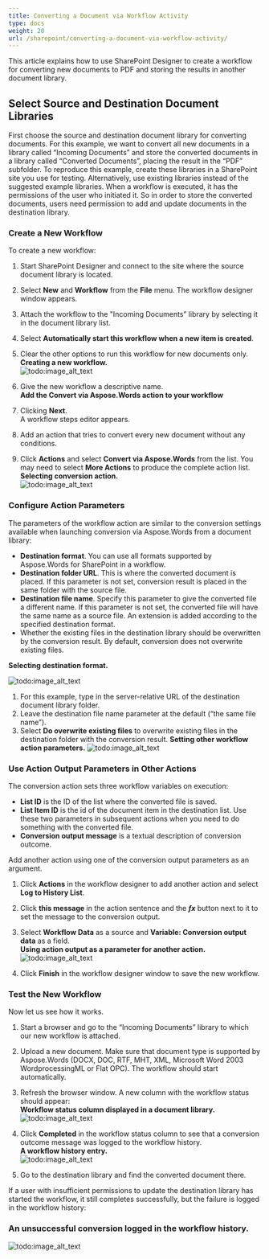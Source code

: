 ```yaml
---
title: Converting a Document via Workflow Activity
type: docs
weight: 20
url: /sharepoint/converting-a-document-via-workflow-activity/
---
```


This article explains how to use SharePoint Designer to create a workflow for converting new documents to PDF and storing the results in another document library.
## **Select Source and Destination Document Libraries**
First choose the source and destination document library for converting documents. For this example, we want to convert all new documents in a library called “Incoming Documents” and store the converted documents in a library called “Converted Documents”, placing the result in the “PDF” subfolder. To reproduce this example, create these libraries in a SharePoint site you use for testing. Alternatively, use existing libraries instead of the suggested example libraries. When a workflow is executed, it has the permissions of the user who initiated it. So in order to store the converted documents, users need permission to add and update documents in the destination library.
### **Create a New Workflow**
To create a new workflow:

1. Start SharePoint Designer and connect to the site where the source document library is located.
1. Select **New** and **Workflow** from the **File** menu.
   The workflow designer window appears.
1. Attach the workflow to the "Incoming Documents” library by selecting it in the document library list.
1. Select **Automatically start this workflow when a new item is created**.
1. Clear the other options to run this workflow for new documents only.<br>
   **Creating a new workflow.**<br>
![todo:image_alt_text](converting-a-document-via-workflow-activity_1.png)

1. Give the new workflow a descriptive name.<br>
   **Add the Convert via Aspose.Words action to your workflow**
1. Clicking **Next**.<br>
   A workflow steps editor appears.
1. Add an action that tries to convert every new document without any conditions.
1. Click **Actions** and select **Convert via Aspose.Words** from the list. You may need to select **More Actions** to produce the complete action list.<br>
   **Selecting conversion action.**<br>
![todo:image_alt_text](converting-a-document-via-workflow-activity_2.png)

### **Configure Action Parameters**
The parameters of the workflow action are similar to the conversion settings available when launching conversion via Aspose.Words from a document library:

- **Destination format**. You can use all formats supported by Aspose.Words for SharePoint in a workflow.
- **Destination folder URL**. This is where the converted document is placed. If this parameter is not set, conversion result is placed in the same folder with the source file.
- **Destination file name**. Specify this parameter to give the converted file a different name. If this parameter is not set, the converted file will have the same name as a source file. An extension is added according to the specified destination format.
- Whether the existing files in the destination library should be overwritten by the conversion result. By default, conversion does not overwrite existing files.

**Selecting destination format.** 

![todo:image_alt_text](converting-a-document-via-workflow-activity_3.png)

1. For this example, type in the server-relative URL of the destination document library folder.
1. Leave the destination file name parameter at the default (“the same file name”).
1. Select **Do overwrite existing files** to overwrite existing files in the destination folder with the conversion result. 
   **Setting other workflow action parameters.** 
![todo:image_alt_text](converting-a-document-via-workflow-activity_4.png)

### **Use Action Output Parameters in Other Actions**
The conversion action sets three workflow variables on execution:

- **List ID** is the ID of the list where the converted file is saved.
- **List Item ID** is the id of the document item in the destination list. Use these two parameters in subsequent actions when you need to do something with the converted file.
- **Conversion output message** is a textual description of conversion outcome.

Add another action using one of the conversion output parameters as an argument.

1. Click **Actions** in the workflow designer to add another action and select **Log to History List**.
1. Click **this message** in the action sentence and the ***fx*** button next to it to set the message to the conversion output.
1. Select **Workflow Data** as a source and **Variable: Conversion output data** as a field.<br>
   **Using action output as a parameter for another action.**<br>
![todo:image_alt_text](converting-a-document-via-workflow-activity_5.png)

1. Click **Finish** in the workflow designer window to save the new workflow.<br>

### **Test the New Workflow**<br>
Now let us see how it works.

1. Start a browser and go to the “Incoming Documents” library to which our new workflow is attached.
1. Upload a new document.
   Make sure that document type is supported by Aspose.Words (DOCX, DOC, RTF, MHT, XML, Microsoft Word 2003 WordprocessingML or Flat OPC). 
   The workflow should start automatically.
1. Refresh the browser window. A new column with the workflow status should appear:<br>
   **Workflow status column displayed in a document library.**<br>
![todo:image_alt_text](converting-a-document-via-workflow-activity_6.png)

1. Click **Completed** in the workflow status column to see that a conversion outcome message was logged to the workflow history.<br>
   **A workflow history entry.**<br>
![todo:image_alt_text](converting-a-document-via-workflow-activity_7.png)

1. Go to the destination library and find the converted document there.

If a user with insufficient permissions to update the destination library has started the workflow, it still completes successfully, but the failure is logged in the workflow history:
### **An unsuccessful conversion logged in the workflow history.**

![todo:image_alt_text](converting-a-document-via-workflow-activity_8.png)
